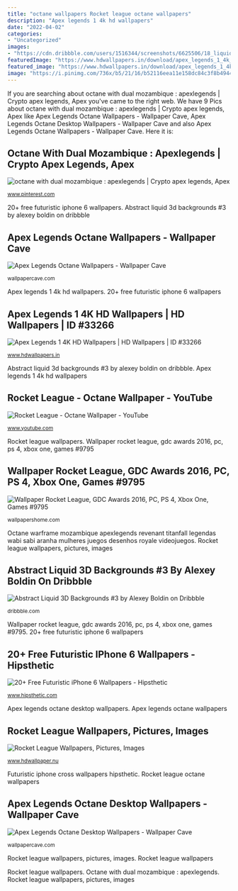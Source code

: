 ```yaml
---
title: "octane wallpapers Rocket league octane wallpapers"
description: "Apex legends 1 4k hd wallpapers"
date: "2022-04-02"
categories:
- "Uncategorized"
images:
- "https://cdn.dribbble.com/users/1516344/screenshots/6625506/18_liquidbackgrounds_3_1600x1200_1_4x.jpg"
featuredImage: "https://www.hdwallpapers.in/download/apex_legends_1_4k_hd-1920x1080.jpg"
featured_image: "https://www.hdwallpapers.in/download/apex_legends_1_4k_hd-1920x1080.jpg"
image: "https://i.pinimg.com/736x/b5/21/16/b52116eea11e158dc84c3f8b49445297.jpg"
---
```


If you are searching about octane with dual mozambique : apexlegends | Crypto apex legends, Apex you've came to the right web. We have 9 Pics about octane with dual mozambique : apexlegends | Crypto apex legends, Apex like Apex Legends Octane Wallpapers - Wallpaper Cave, Apex Legends Octane Desktop Wallpapers - Wallpaper Cave and also Apex Legends Octane Wallpapers - Wallpaper Cave. Here it is:

## Octane With Dual Mozambique : Apexlegends | Crypto Apex Legends, Apex

![octane with dual mozambique : apexlegends | Crypto apex legends, Apex](https://i.pinimg.com/736x/b5/21/16/b52116eea11e158dc84c3f8b49445297.jpg "Futuristic iphone cross wallpapers hipsthetic")

<small>www.pinterest.com</small>

20+ free futuristic iphone 6 wallpapers. Abstract liquid 3d backgrounds #3 by alexey boldin on dribbble

## Apex Legends Octane Wallpapers - Wallpaper Cave

![Apex Legends Octane Wallpapers - Wallpaper Cave](https://wallpapercave.com/wp/wp4636610.jpg "Wallpaper rocket league, gdc awards 2016, pc, ps 4, xbox one, games #9795")

<small>wallpapercave.com</small>

Apex legends 1 4k hd wallpapers. 20+ free futuristic iphone 6 wallpapers

## Apex Legends 1 4K HD Wallpapers | HD Wallpapers | ID #33266

![Apex Legends 1 4K HD Wallpapers | HD Wallpapers | ID #33266](https://www.hdwallpapers.in/download/apex_legends_1_4k_hd-1920x1080.jpg "Rocket league octane wallpapers")

<small>www.hdwallpapers.in</small>

Abstract liquid 3d backgrounds #3 by alexey boldin on dribbble. Apex legends 1 4k hd wallpapers

## Rocket League - Octane Wallpaper - YouTube

![Rocket League - Octane Wallpaper - YouTube](https://i.ytimg.com/vi/SoNqWnoDsfc/maxresdefault.jpg "Rocket league octane wallpapers")

<small>www.youtube.com</small>

Rocket league wallpapers. Wallpaper rocket league, gdc awards 2016, pc, ps 4, xbox one, games #9795

## Wallpaper Rocket League, GDC Awards 2016, PC, PS 4, Xbox One, Games #9795

![Wallpaper Rocket League, GDC Awards 2016, PC, PS 4, Xbox One, Games #9795](https://wallpapershome.com/images/wallpapers/rocket-league-2560x1440-gdc-awards-2016-pc-ps-4-xbox-one-9795.jpg "Wallpaper rocket league, gdc awards 2016, pc, ps 4, xbox one, games #9795")

<small>wallpapershome.com</small>

Octane warframe mozambique apexlegends revenant titanfall legendas wabi sabi aranha mulheres juegos desenhos royale videojuegos. Rocket league wallpapers, pictures, images

## Abstract Liquid 3D Backgrounds #3 By Alexey Boldin On Dribbble

![Abstract Liquid 3D Backgrounds #3 by Alexey Boldin on Dribbble](https://cdn.dribbble.com/users/1516344/screenshots/6625506/18_liquidbackgrounds_3_1600x1200_1_4x.jpg "Wallpaper rocket league, gdc awards 2016, pc, ps 4, xbox one, games #9795")

<small>dribbble.com</small>

Wallpaper rocket league, gdc awards 2016, pc, ps 4, xbox one, games #9795. 20+ free futuristic iphone 6 wallpapers

## 20+ Free Futuristic IPhone 6 Wallpapers - Hipsthetic

![20+ Free Futuristic iPhone 6 Wallpapers - Hipsthetic](http://www.hipsthetic.com/wp-content/uploads/2016/01/Futuristic-Cross-iPhone-6-Wallpaper-576x1024.jpg "Rocket league")

<small>www.hipsthetic.com</small>

Apex legends octane desktop wallpapers. Apex legends octane wallpapers

## Rocket League Wallpapers, Pictures, Images

![Rocket League Wallpapers, Pictures, Images](http://www.hdwallpaper.nu/wp-content/uploads/2015/08/rocket-league-listing-thumb-01-ps4-us-07jul15-1024x576.png "Wallpaper rocket league, gdc awards 2016, pc, ps 4, xbox one, games #9795")

<small>www.hdwallpaper.nu</small>

Futuristic iphone cross wallpapers hipsthetic. Rocket league octane wallpapers

## Apex Legends Octane Desktop Wallpapers - Wallpaper Cave

![Apex Legends Octane Desktop Wallpapers - Wallpaper Cave](https://wallpapercave.com/wp/wp4636594.jpg "Rocket league wallpapers")

<small>wallpapercave.com</small>

Rocket league wallpapers, pictures, images. Rocket league wallpapers

Rocket league wallpapers. Octane with dual mozambique : apexlegends. Rocket league wallpapers, pictures, images
